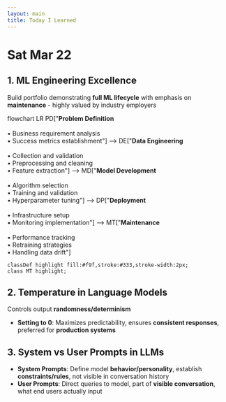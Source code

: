```yaml
---
layout: main
title: Today I Learned
---
```


<!-- Load MathJax for LaTeX support -->
<script src="https://polyfill.io/v3/polyfill.min.js?features=es6"></script>
<script id="MathJax-script" async src="https://cdn.jsdelivr.net/npm/mathjax@3/es5/tex-mml-chtml.js"></script>

# Sat Mar 22

## 1. ML Engineering Excellence
Build portfolio demonstrating **full ML lifecycle** with emphasis on **maintenance** - highly valued by industry employers

<div class="mermaid">
flowchart LR
    PD["<b>Problem Definition</b><br><br>• Business requirement analysis<br>• Success metrics establishment"] --> 
    DE["<b>Data Engineering</b><br><br>• Collection and validation<br>• Preprocessing and cleaning<br>• Feature extraction"] --> 
    MD["<b>Model Development</b><br><br>• Algorithm selection<br>• Training and validation<br>• Hyperparameter tuning"] --> 
    DP["<b>Deployment</b><br><br>• Infrastructure setup<br>• Monitoring implementation"] --> 
    MT["<b>Maintenance</b><br><br>• Performance tracking<br>• Retraining strategies<br>• Handling data drift"]
    
    classDef highlight fill:#f9f,stroke:#333,stroke-width:2px;
    class MT highlight;
</div>

## 2. Temperature in Language Models
Controls output **randomness/determinism**
- **Setting to 0**: Maximizes predictability, ensures **consistent responses**, preferred for **production systems**

## 3. System vs User Prompts in LLMs

- **System Prompts**: Define model **behavior/personality**, establish **constraints/rules**, not visible in conversation history
- **User Prompts**: Direct queries to model, part of **visible conversation**, what end users actually input 
